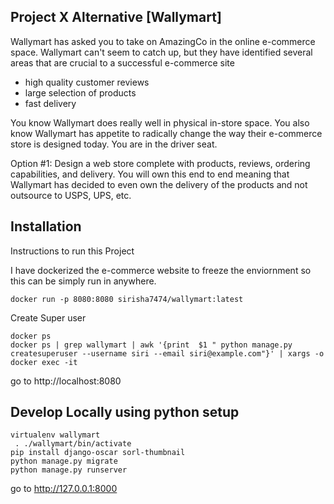 ## Project X Alternative [Wallymart]

Wallymart has asked you to take on AmazingCo in the online e-commerce space. Wallymart can't seem to catch up, but they have identified several areas that are crucial to a successful e-commerce site
- high quality customer reviews
- large selection of products
- fast delivery

You know Wallymart does really well in physical in-store space. You also know Wallymart has appetite to radically change the way their e-commerce store is designed today.
You are in the driver seat.

Option #1: Design a web store complete with products, reviews, ordering capabilities, and delivery. You will own this end to end meaning that Wallymart has decided to even own the delivery of the products and not outsource to USPS, UPS, etc.



## Installation


Instructions to run this Project

I have dockerized the e-commerce website to freeze the enviornment so this can be simply run in anywhere.


```
docker run -p 8080:8080 sirisha7474/wallymart:latest
```


Create Super user

```
docker ps
docker ps | grep wallymart | awk '{print  $1 " python manage.py createsuperuser --username siri --email siri@example.com"}' | xargs -o docker exec -it  
```

go to http://localhost:8080

## Develop Locally using python setup

```
virtualenv wallymart
 . ./wallymart/bin/activate
pip install django-oscar sorl-thumbnail
python manage.py migrate
python manage.py runserver
```
go to http://127.0.0.1:8000
